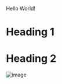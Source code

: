 Hello World!

# Heading 1

# Heading 2

![image](https://github.com/jasmine-le29/cse15l-lab-reports/assets/116687332/706dc5ee-cef5-49ba-a1be-c77b0d286ec1)
